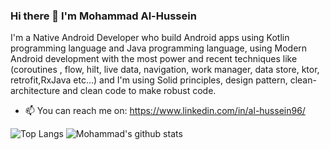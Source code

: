 ### Hi there 👋 I'm Mohammad Al-Hussein
I'm a Native Android Developer who build Android apps using Kotlin programming language and Java programming language, using Modern Android development with the most power and recent techniques like (coroutines , flow, hilt, live data, navigation, work manager, data store, ktor, retrofit,RxJava etc...) and I'm using Solid principles, design pattern, clean-architecture and clean code to make robust code.

- 📫 You can reach me on: https://www.linkedin.com/in/al-hussein96/

![Top Langs](https://github-readme-stats.vercel.app/api/top-langs/?username=Al-Hussein-96&hide=javascript,html&show_icons=true&theme=tokyonight)
![Mohammad's github stats](https://github-readme-stats.vercel.app/api?username=Al-Hussein-96&show_icons=true&theme=tokyonight)
<!--
**Al-Hussein-96/Al-Hussein-96** is a ✨ _special_ ✨ repository because its `README.md` (this file) appears on your GitHub profile.

Here are some ideas to get you started:

- 🔭 I’m currently working on ...
- 🌱 I’m currently learning ...
- 👯 I’m looking to collaborate on ...
- 🤔 I’m looking for help with ...
- 💬 Ask me about ...
- 📫 How to reach me: ...
- 😄 Pronouns: ...
- ⚡ Fun fact: ...
-->
